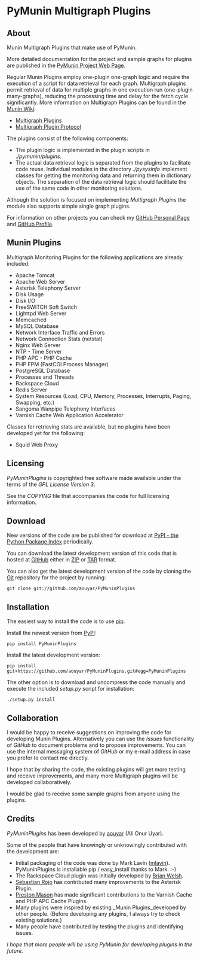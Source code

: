 PyMunin Multigraph Plugins
=========================================


About
-----

Munin Multigraph Plugins that make use of PyMunin.

More detailed documentation for the project and sample graphs for plugins are
published in the [PyMunin Project Web Page](http://aouyar.github.com/PyMunin/).

Regular Munin Plugins employ one-plugin one-graph logic and require the
execution of a script for data retrieval for each graph.
Multigraph plugins permit retrieval of data for multiple graphs in one execution
run (one-plugin many-graphs), reducing the processing time and delay for the
fetch cycle significantly.
More information on Multigraph Plugins can be found in the
[Munin Wiki](http://munin-monitoring.org/wiki/):

* [Multigraph Plugins](http://munin-monitoring.org/wiki/MultigraphSampleOutput)
* [Multigraph Plugin Protocol](http://munin-monitoring.org/wiki/protocol-multigraph)

The plugins consist of the following components:

* The plugin logic is implemented in the plugin scripts in _./pymunin/plugins_.
* The actual data retrieval logic is separated from the plugins to facilitate
  code reuse. Individual modules in the directory _./pysysinfo_ implement classes
  for getting the monitoring data and returning them in dictionary objects.
  The separation of the data retrieval logic should facilitate the use of the
  same code in other monitoring solutions.

Although the solution is focused on implementing _Multigraph Plugins_ the module
also supports simple single graph plugins.

For information on other projects you can check
my [GitHub Personal Page](http://aouyar.github.com)
and [GitHub Profile](https://github.com/aouyar).


Munin Plugins
-------------

Multigraph Monitoring Plugins for the following applications are already
included:

* Apache Tomcat
* Apache Web Server
* Asterisk Telephony Server
* Disk Usage
* Disk I/O
* FreeSWITCH Soft Switch
* Lighttpd Web Server
* Memcached
* MySQL Database
* Network Interface Traffic and Errors
* Network Connection Stats (netstat)
* Nginx Web Server
* NTP - Time Server
* PHP APC - PHP Cache
* PHP FPM (FastCGI Process Manager)
* PostgreSQL Database
* Processes and Threads
* Rackspace Cloud
* Redis Server
* System Resources
  (Load, CPU, Memory, Processes, Interrupts, Paging, Swapping, etc.)
* Sangoma Wanpipe Telephony Interfaces
* Varnish Cache Web Application Accelerator


Classes for retrieving stats are available, but no plugins have been developed
yet for the following:

* Squid Web Proxy


Licensing
---------

_PyMuninPlugins_ is copyrighted free software made available under the terms of the
_GPL License Version 3_.

See the _COPYING_ file that accompanies the code for full licensing information.


Download
--------

New versions of the code are be published for download
at [PyPI - the Python Package Index](http://pypi.python.org/pypi/PyMuninPlugins)
periodically.

You can download the latest development version of this code that is hosted
at [GitHub](https://github.com/aouyar/PyMuninPlugins) either
in [ZIP](https://github.com/aouyar/PyMuninPlugins/zipball/master)
or [TAR](https://github.com/aouyar/PyMuninPlugins/tarball/master)
format.

You can also get the latest development version of the code by cloning
the [Git](http://git-scm.com) repository for the project by running:

    git clone git://github.com/aouyar/PyMuninPlugins


Installation
------------

The easiest way to install the code is to use [pip](http://www.pip-installer.org/).

Install the newest version from [PyPI](http://pypi.python.org/pypi/PyMunin):

    pip install PyMuninPlugins

Install the latest development version:

    pip install git+https://github.com/aouyar/PyMuninPlugins.git#egg=PyMuninPlugins

The other option is to download and uncompress the code manually and execute the
included _setup.py_ script for installation:

    ./setup.py install


Collaboration
-------------

I would be happy to receive suggestions on improving the code for developing
Munin Plugins. Alternatively you can use the _Issues_ functionality of _GitHub_
to document problems and to propose improvements. You can use the internal
messaging system of _GitHub_ or my e-mail address in case you prefer to
contact me directly.

I hope that by sharing the code, the existing plugins will get more testing and
receive improvements, and many more Multigraph plugins will be developed
collaboratively.

I would be glad to receive some sample graphs from anyone using the plugins.


Credits
-------

_PyMuninPlugins_ has been developed
by [aouyar](https://github.com/aouyar) (Ali Onur Uyar).

Some of the people that have knowingly or unknowingly contributed with the
development are:

* Initial packaging of the code was done by Mark Lavin
([mlavin](https://github.com/mlavin)).
PyMuninPlugins is installable pip / easy_install thanks to Mark. :-)
* The Rackspace Cloud plugin was initially developed
  by [Brian Welsh](https://github.com/palewire).
* [Sebastian Rojo](https://github.com/arpagon) has contributed
many improvements to the Asterisk Plugin.
* [Preston Mason](https://github.com/pentie) has made significant contributions to
the Varnish Cache and PHP APC Cache Plugins.
* Many plugins were inspired by existing _Munin Plugins_developed by other
  people. (Before developing any plugins, I always try to check existing
  solutions.)
* Many people have contributed by testing the plugins and identifying issues.

_I hope that more people will be using PyMunin for developing plugins in the
future._
